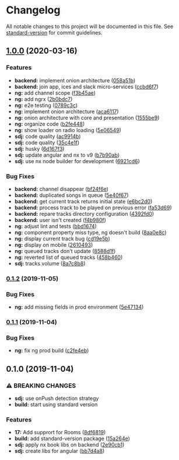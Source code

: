 # Changelog

All notable changes to this project will be documented in this file. See [standard-version](https://github.com/conventional-changelog/standard-version) for commit guidelines.

## [1.0.0](https://github.com/Sikora00/sdj-api/compare/v0.1.2...v1.0.0) (2020-03-16)


### Features

* **backend:** implement onion architecture ([058a51b](https://github.com/Sikora00/sdj-api/commit/058a51b7b7fc96e0fdd00306d6f53c6557736cc6))
* **backend:** join app, ices and slack micro-services ([ccbd6f7](https://github.com/Sikora00/sdj-api/commit/ccbd6f7e8dbbee8712d00a8234b24b9303254488))
* **ng:** add channel scope ([f3b45ae](https://github.com/Sikora00/sdj-api/commit/f3b45ae6949f69dba0a71b9cc74e72710bd66061))
* **ng:** add ngrx ([2b0bdc7](https://github.com/Sikora00/sdj-api/commit/2b0bdc775aae7b6e868cc5cdbe5d0ceae543fcd4))
* **ng:** e2e testing ([0789c3c](https://github.com/Sikora00/sdj-api/commit/0789c3cf5f68ae04679e920edeb4b9ec5fe77913))
* **ng:** implement onion architecture ([aca6117](https://github.com/Sikora00/sdj-api/commit/aca61179ae362f4ed5ea50ad5d5787fbbcd4dfab))
* **ng:** onion architecture with core and presentation ([1555be9](https://github.com/Sikora00/sdj-api/commit/1555be94e41ca61816e4e77ec03f8d8db27d5232))
* **ng:** organize code ([b2fe448](https://github.com/Sikora00/sdj-api/commit/b2fe4489f865f3b56746b10c9d6eb67fb68dc1d0))
* **ng:** show loader on radio loading ([5e06549](https://github.com/Sikora00/sdj-api/commit/5e06549999c22839373015cb6aa2dab46848752f))
* **sdj:** code quality ([ac9914b](https://github.com/Sikora00/sdj-api/commit/ac9914b1ebf57484b16e61e39a17e87a1be52f84))
* **sdj:** code quality ([35c4e1f](https://github.com/Sikora00/sdj-api/commit/35c4e1fdc9b4156dd16b1fbcba9b0e98d56b93dd))
* **sdj:** husky ([6d167f3](https://github.com/Sikora00/sdj-api/commit/6d167f341492749ffd33d5f356d3b286a48d60fd))
* **sdj:** update angular and nx to v9 ([b7b90ab](https://github.com/Sikora00/sdj-api/commit/b7b90abdb3e64bee4330e744572f1026b2460701))
* **sdj:** use nx node builder for development ([6921cd6](https://github.com/Sikora00/sdj-api/commit/6921cd67541894cac5cd7ef69888c178505ca0d4))


### Bug Fixes

* **backend:** channel disappear ([bf24f6e](https://github.com/Sikora00/sdj-api/commit/bf24f6e9f2847ce4c7901dfaa766cced6b1be3b9))
* **backend:** duplicated songs in queue ([5e40f67](https://github.com/Sikora00/sdj-api/commit/5e40f67b0470bb4e662ebcc6c4391f234dddf128))
* **backend:** get current track returns initial state ([e6bc2d0](https://github.com/Sikora00/sdj-api/commit/e6bc2d00c2e2e70c8613101d856b156dcc19c640))
* **backend:** process track to be played on previous error ([fa53d69](https://github.com/Sikora00/sdj-api/commit/fa53d69764a50092b53ab2aef76fff758fd0cec4))
* **backend:** repare tracks directory configuration ([4392fd0](https://github.com/Sikora00/sdj-api/commit/4392fd0cf54839624a93bde52b0f78feffbdf2df))
* **backend:** user isn't created ([f4b980f](https://github.com/Sikora00/sdj-api/commit/f4b980f9429fa9c8a00178e08e87c59d69b9df2f))
* **ng:** adjust lint and tests ([bbd1674](https://github.com/Sikora00/sdj-api/commit/bbd1674fc8e7fef4455d2482f4f4b28792c47278))
* **ng:** component property miss type, ng doesn't build ([8aa0e8c](https://github.com/Sikora00/sdj-api/commit/8aa0e8cabe49683e567ec6205a5903db5cf444b9))
* **ng:** display current track bug ([cd19e5b](https://github.com/Sikora00/sdj-api/commit/cd19e5ba3b44b4e22deb250336efd649975b504a))
* **ng:** display on mobile ([2610493](https://github.com/Sikora00/sdj-api/commit/26104937dbe311ad28863441cafbe17732c0e3c8))
* **ng:** queued tracks don't update ([8588d1f](https://github.com/Sikora00/sdj-api/commit/8588d1f5da436ddf15ca6257e207023da47e6544))
* **ng:** reverted list of queued tracks ([458b460](https://github.com/Sikora00/sdj-api/commit/458b4602f114a524b722cf74e160a63cf4ed45d1))
* **sdj:** tracks volume ([8a7c8b8](https://github.com/Sikora00/sdj-api/commit/8a7c8b8d701bbd0eb71287af3ab53f690b36baff))

### [0.1.2](https://github.com/Sikora00/sdj-api/compare/v0.1.1...v0.1.2) (2019-11-05)

### Bug Fixes

- **ng:** add missing fields in prod environment ([5e47134](https://github.com/Sikora00/sdj-api/commit/5e47134bbafae4ccb9818b3e673f41fa0cf6b02d))

### [0.1.1](https://github.com/Sikora00/sdj-api/compare/v0.1.0...v0.1.1) (2019-11-04)

### Bug Fixes

- **ng:** fix ng prod build ([c2fe4eb](https://github.com/Sikora00/sdj-api/commit/c2fe4ebe4155ac62b687764280145f7f71618f63))

## 0.1.0 (2019-11-04)

### ⚠ BREAKING CHANGES

- **sdj:** use onPush detection strategy
- **build:** start using standard version

### Features

- **17:** Add supprort for Rooms ([8df6819](https://github.com/Sikora00/sdj-api/commit/8df6819e40d942ef068fcf200195ae10f835799b))
- **build:** add standard-version package ([15a264e](https://github.com/Sikora00/sdj-api/commit/15a264e5b62d63960bb0ca0b6f4122c9b8c2a141))
- **sdj:** apply nx book libs on backend ([2e90cb1](https://github.com/Sikora00/sdj-api/commit/2e90cb1cfbb6edbead80d3a98f966332c8516b2a))
- **sdj:** create libs for angular ([bb7d4a8](https://github.com/Sikora00/sdj-api/commit/bb7d4a82a7e1b498aa4a578e1cae6903dbe480ae))
